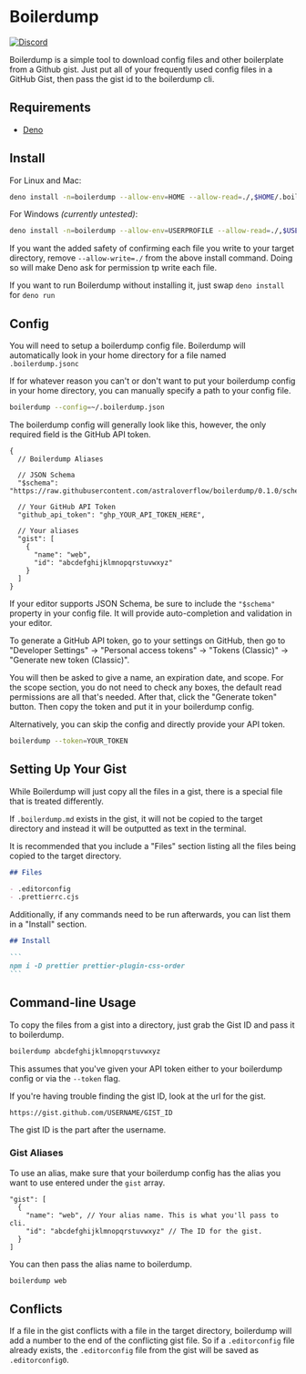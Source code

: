 # Boilerdump

[![Discord][Discord]](https://discord.gg/WpyQ8GZ5hs)

Boilerdump is a simple tool to download config files and other boilerplate from a Github gist. Just put all of your frequently used config files in a GitHub Gist, then pass the gist id to the boilerdump cli.

## Requirements

- [Deno](https://deno.com/)

## Install

For Linux and Mac:

```sh
deno install -n=boilerdump --allow-env=HOME --allow-read=./,$HOME/.boilerdump.jsonc --allow-write=./ --allow-net=api.github.com https://raw.githubusercontent.com/astraloverflow/boilerdump/0.1.0/main.ts
```

For Windows _(currently untested)_:

```sh
deno install -n=boilerdump --allow-env=USERPROFILE --allow-read=./,$USERPROFILE/.boilerdump.jsonc --allow-write=./ --allow-net=api.github.com https://raw.githubusercontent.com/astraloverflow/boilerdump/0.1.0/main.ts
```

If you want the added safety of confirming each file you write to your target directory, remove `--allow-write=./` from the above install command. Doing so will make Deno ask for permission tp write each file.

If you want to run Boilerdump without installing it, just swap `deno install` for `deno run`

## Config

You will need to setup a boilerdump config file. Boilerdump will automatically look in your home directory for a file named `.boilerdump.jsonc`

If for whatever reason you can't or don't want to put your boilerdump config in your home directory, you can manually specify a path to your config file.

```sh
boilerdump --config=~/.boilerdump.json
```

The boilerdump config will generally look like this, however, the only required field is the GitHub API token.

```jsonc
{
  // Boilerdump Aliases

  // JSON Schema
  "$schema": "https://raw.githubusercontent.com/astraloverflow/boilerdump/0.1.0/schema.json",

  // Your GitHub API Token
  "github_api_token": "ghp_YOUR_API_TOKEN_HERE",

  // Your aliases
  "gist": [
    {
      "name": "web",
      "id": "abcdefghijklmnopqrstuvwxyz"
    }
  ]
}
```

If your editor supports JSON Schema, be sure to include the `"$schema"` property in your config file. It will provide auto-completion and validation in your editor.

To generate a GitHub API token, go to your settings on GitHub, then go to "Developer Settings" -> "Personal access tokens" -> "Tokens (Classic)" -> "Generate new token (Classic)".

You will then be asked to give a name, an expiration date, and scope. For the scope section, you do not need to check any boxes, the default read permissions are all that's needed. After that, click the "Generate token" button. Then copy the token and put it in your boilerdump config.

Alternatively, you can skip the config and directly provide your API token.

```sh
boilerdump --token=YOUR_TOKEN
```

## Setting Up Your Gist

While Boilerdump will just copy all the files in a gist, there is a special file that is treated differently.

If `.boilerdump.md` exists in the gist, it will not be copied to the target directory and instead it will be outputted as text in the terminal.

It is recommended that you include a "Files" section listing all the files being copied to the target directory.

```md
## Files

- .editorconfig
- .prettierrc.cjs
```

Additionally, if any commands need to be run afterwards, you can list them in a "Install" section.

````md
## Install

```
npm i -D prettier prettier-plugin-css-order
```
````

## Command-line Usage

To copy the files from a gist into a directory, just grab the Gist ID and pass it to boilerdump.

```sh
boilerdump abcdefghijklmnopqrstuvwxyz
```

This assumes that you've given your API token either to your boilerdump config or via the `--token` flag.

If you're having trouble finding the gist ID, look at the url for the gist.

```
https://gist.github.com/USERNAME/GIST_ID
```

The gist ID is the part after the username.

### Gist Aliases

To use an alias, make sure that your boilerdump config has the alias you want to use entered under the `gist` array.

```jsonc
"gist": [
  {
    "name": "web", // Your alias name. This is what you'll pass to cli.
    "id": "abcdefghijklmnopqrstuvwxyz" // The ID for the gist.
  }
]
```

You can then pass the alias name to boilerdump.

```sh
boilerdump web
```

## Conflicts

If a file in the gist conflicts with a file in the target directory, boilerdump will add a number to the end of the conflicting gist file. So if a `.editorconfig` file already exists, the `.editorconfig` file from the gist will be saved as `.editorconfig0`.

[Discord]: https://img.shields.io/discord/1206042209825067039?style=flat&logo=discord&logoColor=white&label=discord&color=%235865f2
